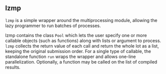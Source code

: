 lzmp
----

``lzmp`` is a simple wrapper around the multiprocessing module,
allowing the lazy programmer to run batches of processes.

lzmp contains the class ``Pool`` which lets the user specify one or more
callable objects (such as functions) along with lists or argument to
process. ``lzmp`` collects the return value of each call and return
the whole lot as a list, keeping the original submission order. For
a single type of callable, the standalone function ``run`` wraps the
wrapper and allows one-line parallelization. Optionally, a function
may be called on the list of compiled results.
